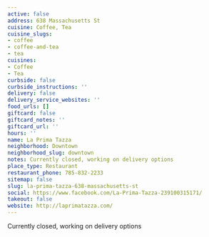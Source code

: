 ```yaml
---
active: false
address: 638 Massachusetts St
cuisine: Coffee, Tea
cuisine_slugs:
- coffee
- coffee-and-tea
- tea
cuisines:
- Coffee
- Tea
curbside: false
curbside_instructions: ''
delivery: false
delivery_service_websites: ''
food_urls: []
giftcard: false
giftcard_notes: ''
giftcard_url: ''
hours: ''
name: La Prima Tazza
neighborhood: Downtown
neighborhood_slug: downtown
notes: Currently closed, working on delivery options
place_type: Restaurant
restaurant_phone: 785-832-2233
sitemap: false
slug: la-prima-tazza-638-massachusetts-st
social: https://www.facebook.com/La-Prima-Tazza-239100315171/
takeout: false
website: http://laprimatazza.com/
---
```


Currently closed, working on delivery options